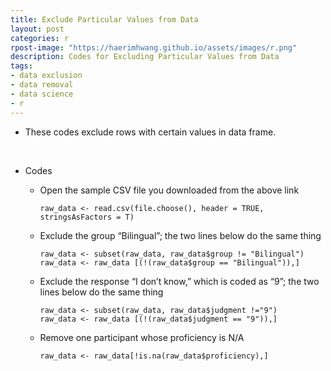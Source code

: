 ```yaml
---
title: Exclude Particular Values from Data
layout: post
categories: r
rpost-image: "https://haerimhwang.github.io/assets/images/r.png"
description: Codes for Excluding Particular Values from Data
tags:
- data exclusion
- data removal
- data science 
- r
---
```


* These codes exclude rows with certain values in data frame.  
<br>

* Codes
    
    * Open the sample CSV file you downloaded from the above link
        
          raw_data <- read.csv(file.choose(), header = TRUE, stringsAsFactors = T)
            
        
          
          
        
    * Exclude the group “Bilingual”; the two lines below do the same thing
        
          raw_data <- subset(raw_data, raw_data$group != "Bilingual")
          raw_data <- raw_data [(!(raw_data$group == "Bilingual")),] 
            
        
          
          
        
    * Exclude the response “I don’t know,” which is coded as “9”; the two lines below do the same thing
        
          raw_data <- subset(raw_data, raw_data$judgment !="9")
          raw_data <- raw_data [(!(raw_data$judgment == "9")),]
            
        
          
          
        
    * Remove one participant whose proficiency is N/A
        
          raw_data <- raw_data[!is.na(raw_data$proficiency),]
            
